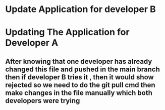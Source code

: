 # Update Application for developer B

# Updating The Application for Developer A
## After knowing that one developer has already changed this file and pushed in the main branch then if developer B tries it , then it would show rejected so we need to do the git pull cmd then make changes in the file manually which both developers were trying 


